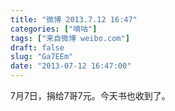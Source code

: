 ```yaml
---
title: "微博 2013.7.12 16:47"
categories: ["嘀咕"]
tags: ["来自微博 weibo.com"]
draft: false
slug: "Ga7EEm"
date: "2013-07-12 16:47:00"
---
```


<p>7月7日，捐给7哥7元。今天书也收到了。 ​​​​</p>
